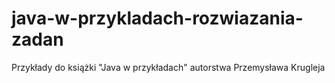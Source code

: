 # java-w-przykladach-rozwiazania-zadan
Przykłady do książki "Java w przykładach" autorstwa Przemysława Krugleja
